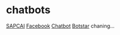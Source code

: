 # chatbots

[SAPCAI](SAPCAI.html)
[Facebook](Facebook.html)
[Chatbot](chatbot.html)
[Botstar](botstar.html)
chaning...
